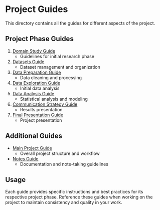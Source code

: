 # Project Guides

This directory contains all the guides for different aspects of the project.

## Project Phase Guides

1. [Domain Study Guide](0_domain_study_guide.md)
   - Guidelines for initial research phase
2. [Datasets Guide](1_datasets_guide.md)
   - Dataset management and organization
3. [Data Preparation Guide](2_data_preparation_guide.md)
   - Data cleaning and processing
4. [Data Exploration Guide](3_data_exploration_guide.md)
   - Initial data analysis
5. [Data Analysis Guide](4_data_analysis_guide.md)
   - Statistical analysis and modeling
6. [Communication Strategy Guide](5_communication_strategy_guide.md)
   - Results presentation
7. [Final Presentation Guide](6_final_presentation_guide.md)
   - Project presentation

## Additional Guides

- [Main Project Guide](main_guide.md)
  - Overall project structure and workflow
- [Notes Guide](notes_guide.md)
  - Documentation and note-taking guidelines

## Usage

Each guide provides specific instructions and best practices for its respective
project phase. Reference these guides when working on the project to maintain
consistency and quality in your work.
